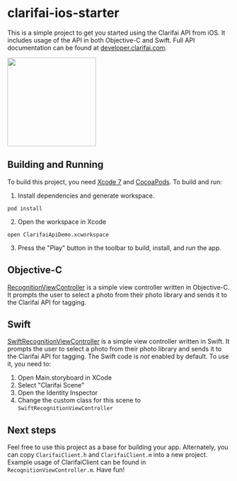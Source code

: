 # clarifai-ios-starter
This is a simple project to get you started using the Clarifai API from iOS. It includes usage
of the API in both Objective-C and Swift. Full API documentation can be found at
[developer.clarifai.com](http://developer.clarifai.com/).

<img src="http://i.imgur.com/nJPz9gc.jpg" width="200">


## Building and Running
To build this project, you need [Xcode 7](https://developer.apple.com/xcode/download/) and [CocoaPods](http://cocoapods.org/). To build and run:

1. Install dependencies and generate workspace.
  ```
  pod install
  ```

2. Open the workspace in Xcode
  ```
  open ClarifaiApiDemo.xcworkspace
  ```

3. Press the "Play" button in the toolbar to build, install, and run the app.


## Objective-C
[RecognitionViewController](https://github.com/Clarifai/clarifai-ios-starter/blob/master/ClarifaiApiDemo/RecognitionViewController.m)
is a simple view controller written in Objective-C. It prompts the user to select a photo from their photo library and
sends it to the Clarifai API for tagging.


## Swift
[SwiftRecognitionViewController](https://github.com/Clarifai/clarifai-ios-starter/blob/master/ClarifaiApiDemo/SwiftRecognitionViewController.swift)
is a simple view controller written in Swift. It prompts the user to select a photo from their photo library and
sends it to the Clarifai API for tagging. The Swift code is *not* enabled by default. To use it, you
need to:

1. Open Main.storyboard in XCode
2. Select "Clarifai Scene"
3. Open the Identity Inspector
4. Change the custom class for this scene to `SwiftRecognitionViewController`


## Next steps
Feel free to use this project as a base for building your app. Alternately, you can copy
`ClarifaiClient.h` and `ClarifaiClient.m` into a new project.  Example usage of ClarifaiClient
can be found in `RecognitionViewController.m`. Have fun!
